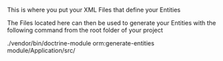 This is where you put your XML Files that define your Entities

The Files located here can then be used to generate your Entities with the following command from the root folder of your project

./vendor/bin/doctrine-module orm:generate-entities module/Application/src/
